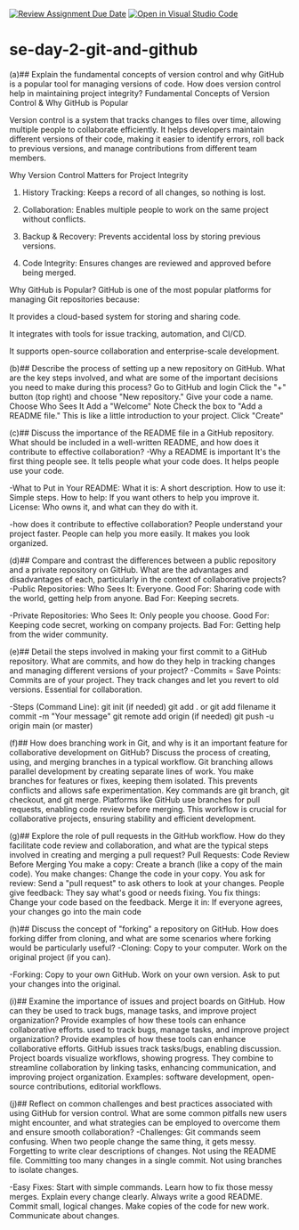 [![Review Assignment Due Date](https://classroom.github.com/assets/deadline-readme-button-22041afd0340ce965d47ae6ef1cefeee28c7c493a6346c4f15d667ab976d596c.svg)](https://classroom.github.com/a/8wgCKhpZ)
[![Open in Visual Studio Code](https://classroom.github.com/assets/open-in-vscode-2e0aaae1b6195c2367325f4f02e2d04e9abb55f0b24a779b69b11b9e10269abc.svg)](https://classroom.github.com/online_ide?assignment_repo_id=18404903&assignment_repo_type=AssignmentRepo)
# se-day-2-git-and-github

(a)## Explain the fundamental concepts of version control and why GitHub is a popular tool for managing versions of code. How does version control help in maintaining project integrity?
Fundamental Concepts of Version Control & Why GitHub is Popular

Version control is a system that tracks changes to files over time, allowing multiple people to collaborate efficiently. It helps developers maintain different versions of their code, making it easier to identify errors, roll back to previous versions, and manage contributions from different team members.

Why Version Control Matters for Project Integrity

1. History Tracking: Keeps a record of all changes, so nothing is lost.


2. Collaboration: Enables multiple people to work on the same project without conflicts.


3. Backup & Recovery: Prevents accidental loss by storing previous versions.


4. Code Integrity: Ensures changes are reviewed and approved before being merged.

Why GitHub is Popular?
GitHub is one of the most popular platforms for managing Git repositories because:

It provides a cloud-based system for storing and sharing code.

It integrates with tools for issue tracking, automation, and CI/CD.

It supports open-source collaboration and enterprise-scale development.

(b)## Describe the process of setting up a new repository on GitHub. What are the key steps involved, and what are some of the important decisions you need to make during this process?
Go to GitHub and login
Click the "+" button (top right) and choose "New repository."
Give your code a name.
Choose Who Sees It
Add a "Welcome" Note
Check the box to "Add a README file." This is like a little introduction to your project.
Click "Create"

(c)## Discuss the importance of the README file in a GitHub repository. What should be included in a well-written README, and how does it contribute to effective collaboration?
-Why a README is important 
It's the first thing people see.
It tells people what your code does.
It helps people use your code.

-What to Put in Your README:
What it is: A short description.
How to use it: Simple steps.
How to help: If you want others to help you improve it.
License: Who owns it, and what can they do with it.

-how does it contribute to effective collaboration?
 People understand your project faster.
 People can help you more easily.
 It makes you look organized.

(d)## Compare and contrast the differences between a public repository and a private repository on GitHub. What are the advantages and disadvantages of each, particularly in the context of collaborative projects?
-Public Repositories:
Who Sees It: Everyone.
Good For: Sharing code with the world, getting help from anyone.
Bad For: Keeping secrets.

-Private Repositories:
Who Sees It: Only people you choose.
Good For: Keeping code secret, working on company projects.
Bad For: Getting help from the wider community.

(e)## Detail the steps involved in making your first commit to a GitHub repository. What are commits, and how do they help in tracking changes and managing different versions of your project?
-Commits = Save Points:
 Commits are  of your project.
 They track changes and let you revert to old versions.
 Essential for collaboration.
 
-Steps (Command Line):
git init (if needed)
git add . or git add filename
it commit -m "Your message"
git remote add origin <repo URL> (if needed)
git push -u origin main (or master)

(f)## How does branching work in Git, and why is it an important feature for collaborative development on GitHub? Discuss the process of creating, using, and merging branches in a typical workflow.
Git branching allows parallel development by creating separate lines of work. You make branches for features or fixes, keeping them isolated. This prevents conflicts and allows safe experimentation. Key commands are git branch, git checkout, and git merge. Platforms like GitHub use branches for pull requests, enabling code review before merging. This workflow is crucial for collaborative projects, ensuring stability and efficient development.

(g)## Explore the role of pull requests in the GitHub workflow. How do they facilitate code review and collaboration, and what are the typical steps involved in creating and merging a pull request?
Pull Requests: Code Review Before Merging
You make a copy: Create a branch (like a copy of the main code).
You make changes: Change the code in your copy.
You ask for review: Send a "pull request" to ask others to look at your changes.
People give feedback: They say what's good or needs fixing.
You fix things: Change your code based on the feedback.
Merge it in: If everyone agrees, your changes go into the main code

(h)## Discuss the concept of "forking" a repository on GitHub. How does forking differ from cloning, and what are some scenarios where forking would be particularly useful?
-Cloning:
Copy to your computer.
Work on the original project (if you can).

-Forking:
Copy to your own GitHub.
Work on your own version.
Ask to put your changes into the original.

(i)## Examine the importance of issues and project boards on GitHub. How can they be used to track bugs, manage tasks, and improve project organization? Provide examples of how these tools can enhance collaborative efforts.
used to track bugs, manage tasks, and improve project organization? Provide examples of how these tools can enhance collaborative efforts.
GitHub issues track tasks/bugs, enabling discussion. Project boards visualize workflows, showing progress. They combine to streamline collaboration by linking tasks, enhancing communication, and improving project organization. Examples: software development, open-source contributions, editorial workflows.

(j)## Reflect on common challenges and best practices associated with using GitHub for version control. What are some common pitfalls new users might encounter, and what strategies can be employed to overcome them and ensure smooth collaboration?
-Challenges:
Git commands seem confusing.
When two people change the same thing, it gets messy.
Forgetting to write clear descriptions of changes.
Not using the README file.
Committing too many changes in a single commit.
Not using branches to isolate changes.

-Easy Fixes:
Start with simple commands.
Learn how to fix those messy merges.
Explain every change clearly.
Always write a good README.
Commit small, logical changes.
Make copies of the code for new work.
Communicate about changes.
